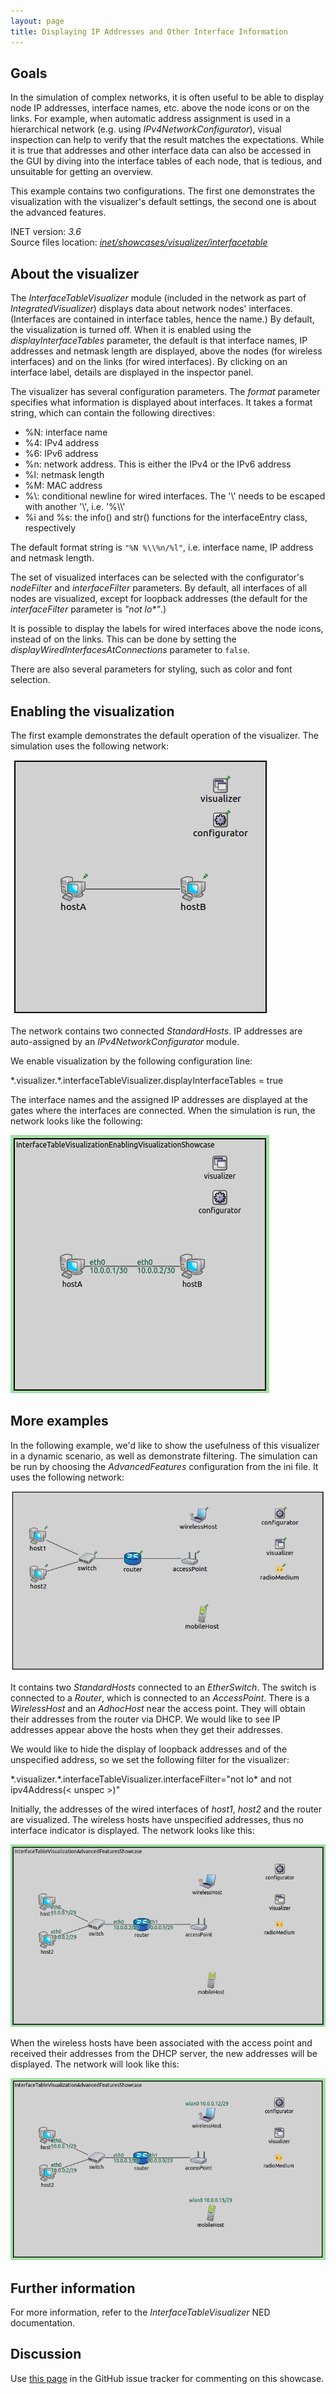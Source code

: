 ```yaml
---
layout: page
title: Displaying IP Addresses and Other Interface Information
---
```


## Goals

In the simulation of complex networks, it is often useful to be able to
display node IP addresses, interface names, etc. above the node icons or
on the links. For example, when automatic address assignment is used in
a hierarchical network (e.g. using <var>IPv4NetworkConfigurator</var>),
visual inspection can help to verify that the result matches the
expectations. While it is true that addresses and other interface data
can also be accessed in the GUI by diving into the interface tables of
each node, that is tedious, and unsuitable for getting an overview.

This example contains two configurations. The first one demonstrates the
visualization with the visualizer's default settings, the second one is
about the advanced features.

INET version: <var>3.6</var><br>
Source files location: <a href="https://github.com/inet-framework/inet-showcases/tree/master/visualizer/interfacetable" target="_blank"><var>inet/showcases/visualizer/interfacetable</var></a>

## About the visualizer

The <var>InterfaceTableVisualizer</var> module (included in the network
as part of <var>IntegratedVisualizer</var>) displays data about network
nodes' interfaces. (Interfaces are contained in interface tables, hence
the name.) By default, the visualization is turned off. When it is
enabled using the <var>displayInterfaceTables</var> parameter, the
default is that interface names, IP addresses and netmask length are
displayed, above the nodes (for wireless interfaces) and on the links
(for wired interfaces). By clicking on an interface label, details are
displayed in the inspector panel.

The visualizer has several configuration parameters. The
<var>format</var> parameter specifies what information is displayed
about interfaces. It takes a format string, which can contain the
following directives:

-   %N: interface name
-   %4: IPv4 address
-   %6: IPv6 address
-   %n: network address. This is either the IPv4 or the IPv6 address
-   %l: netmask length
-   %M: MAC address
-   %\\: conditional newline for wired interfaces. The '\\' needs to be
    escaped with another '\\', i.e. '%\\\\'
-   %i and %s: the info() and str() functions for the interfaceEntry
    class, respectively

The default format string is `"%N %\\%n/%l"`, i.e. interface name, IP
address and netmask length.

The set of visualized interfaces can be selected with the configurator's
<var>nodeFilter</var> and <var>interfaceFilter</var> parameters. By
default, all interfaces of all nodes are visualized, except for loopback
addresses (the default for the <var>interfaceFilter</var> parameter is
<var>"not lo\*"</var>.)

It is possible to display the labels for wired interfaces above the node
icons, instead of on the links. This can be done by setting the
<var>displayWiredInterfacesAtConnections</var> parameter to `false`.

There are also several parameters for styling, such as color and font
selection.

## Enabling the visualization

The first example demonstrates the default operation of the visualizer.
The simulation uses the following network:

<img class="screen" src="simplenetwork.png">

The network contains two connected <var>StandardHosts</var>. IP
addresses are auto-assigned by an <var>IPv4NetworkConfigurator</var>
module.

We enable visualization by the following configuration line:

<p><div class="snippet">
*.visualizer.*.interfaceTableVisualizer.displayInterfaceTables = true
</div></p>

The interface names and the assigned IP addresses are displayed at the
gates where the interfaces are connected. When the simulation is run,
the network looks like the following:

<img class="screen" src="simple.png">

## More examples

In the following example, we'd like to show the usefulness of this
visualizer in a dynamic scenario, as well as demonstrate filtering. The
simulation can be run by choosing the <var>AdvancedFeatures</var>
configuration from the ini file. It uses the following network:

<img class="screen" src="advancednetwork.png">

It contains two <var>StandardHosts</var> connected to an
<var>EtherSwitch</var>. The switch is connected to a <var>Router</var>,
which is connected to an <var>AccessPoint</var>. There is a
<var>WirelessHost</var> and an <var>AdhocHost</var> near the access
point. They will obtain their addresses from the router via DHCP. We
would like to see IP addresses appear above the hosts when they get
their addresses.

We would like to hide the display of loopback addresses and of the
unspecified address, so we set the following filter for the visualizer:

<p>
<div class="snippet">
*.visualizer.*.interfaceTableVisualizer.interfaceFilter="not lo*  and not ipv4Address(< unspec >)"
</div>
</p>

Initially, the addresses of the wired interfaces of <var>host1</var>,
<var>host2</var> and the router are visualized. The wireless hosts have
unspecified addresses, thus no interface indicator is displayed. The
network looks like this:

<img class="screen" src="advancedbeginning.png">

When the wireless hosts have been associated with the access point and
received their addresses from the DHCP server, the new addresses will be
displayed. The network will look like this:

<img class="screen" src="advanced.png">

## Further information

For more information, refer to the <var>InterfaceTableVisualizer</var>
NED documentation.

## Discussion

Use <a href="https://github.com/inet-framework/inet-showcases/issues/3" target="_blank">this page</a> 
in the GitHub issue tracker for commenting on this showcase.

